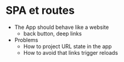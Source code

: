# SPA et routes

- The App should behave like a website
  - back button, deep links
- Problems
  - How to project URL state in the app
  - How to avoid that links trigger reloads
